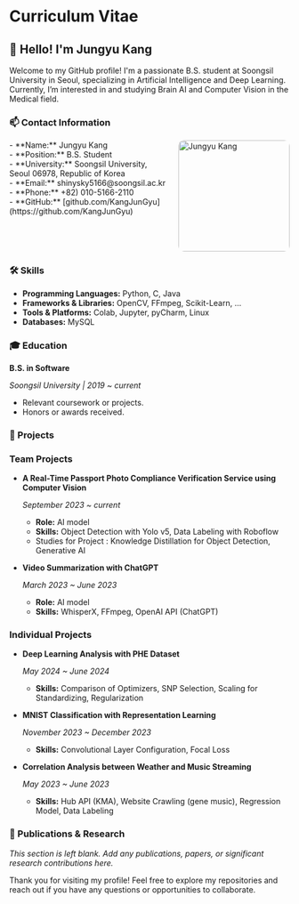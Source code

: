 # Curriculum Vitae

## 👋 Hello! I'm Jungyu Kang

Welcome to my GitHub profile! I'm a passionate B.S. student at Soongsil University in Seoul, specializing in Artificial Intelligence and Deep Learning. Currently, I’m interested in and studying Brain AI and Computer Vision in the Medical field.

### 📫 Contact Information

<div style="display: flex; align-items: flex-start;">
  <div style="flex: 1;">
    - **Name:** Jungyu Kang<br>
    - **Position:** B.S. Student<br>
    - **University:** Soongsil University, Seoul 06978, Republic of Korea<br>
    - **Email:** shinysky5166@soongsil.ac.kr<br>
    - **Phone:** +82) 010-5166-2110<br>
    - **GitHub:** [github.com/KangJunGyu](https://github.com/KangJunGyu)
  </div>
  <div style="padding-left: 20px;">
    <img src="https://github.com/user-attachments/assets/0831c231-e096-4b19-aab7-1c4cb50f888a" alt="Jungyu Kang" width="200px" style="border-radius: 10px;" />
  </div>
</div>

### 🛠 Skills

- **Programming Languages:** Python, C, Java
- **Frameworks & Libraries:** OpenCV, FFmpeg, Scikit-Learn, …
- **Tools & Platforms:** Colab, Jupyter, pyCharm, Linux
- **Databases:** MySQL

### 🎓 Education

**B.S. in Software**

*Soongsil University | 2019 ~ current*

- Relevant coursework or projects.
- Honors or awards received.

### 📂 Projects

### Team Projects

- **A Real-Time Passport Photo Compliance Verification Service using Computer Vision**
    
    *September 2023 ~ current*
    
    - **Role:** AI model
    - **Skills:** Object Detection with Yolo v5, Data Labeling with Roboflow
    - Studies for Project : Knowledge Distillation for Object Detection, Generative AI
- **Video Summarization with ChatGPT**
    
    *March 2023 ~ June 2023*
    
    - **Role:** AI model
    - **Skills:** WhisperX, FFmpeg, OpenAI API (ChatGPT)

### Individual Projects

- **Deep Learning Analysis with PHE Dataset**
    
    *May 2024 ~ June 2024*
    
    - **Skills:** Comparison of Optimizers, SNP Selection, Scaling for Standardizing, Regularization
- **MNIST Classification with Representation Learning**
    
    *November 2023 ~ December 2023*
    
    - **Skills:** Convolutional Layer Configuration, Focal Loss
- **Correlation Analysis between Weather and Music Streaming**
    
    *May 2023 ~ June 2023*
    
    - **Skills:** Hub API (KMA), Website Crawling (gene music), Regression Model, Data Labeling

### 📝 Publications & Research

*This section is left blank. Add any publications, papers, or significant research contributions here.*

Thank you for visiting my profile! Feel free to explore my repositories and reach out if you have any questions or opportunities to collaborate.
